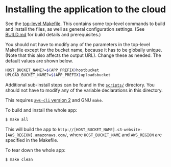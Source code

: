 # Installing the application to the cloud
See the [top-level Makefile](Makefile). This contains some top-level commands to build and install the files, as well as general configuration settings. (See [BUILD.md](BUILD.md) for build details and prerequisites.)

You should not have to modify any of the parameters in the top-level Makefile except for the bucket name, because it has to be globally unique. (Note that this also affects the output URL). Change these as needed. The default values are shown below.
```bash
HOST_BUCKET_NAME?=$(APP_PREFIX)hostbucket
UPLOAD_BUCKET_NAME?=$(APP_PREFIX)uploadsbucket
```

Additional sub-install steps can be found in the [`scripts/`](scripts) directory. You should not have to modify any of the variable declarations in this directory.

This requires [`aws-cli` version 2][aws-cli-v2] and GNU `make`.

To build and install the whole app:
```bash
$ make all
```

This will build the app to `http://[HOST_BUCKET_NAME].s3-website-[AWS_REGION].amazonaws.com/`, where `HOST_BUCKET_NAME` and `AWS_REGION` are specified in the Makefile.

To tear down the whole app:
```bash
$ make clean
```

[aws-cli-v2]: https://docs.aws.amazon.com/cli/latest/userguide/install-cliv2.html

